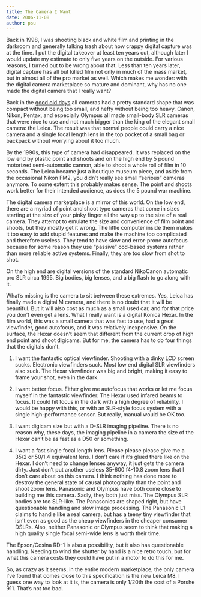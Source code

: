 ```yaml
---
title: The Camera I Want
date: 2006-11-08
author: psu
---
```


Back in 1998, I was shooting black and white film and printing in the darkroom and generally talking trash about how crappy digital capture was at the time. I put the digital takeover at least ten years out, although later I would update my estimate to only five years on the outside. For various reasons, I turned out to be wrong about that. Less than ten years later, digital capture has all but killed film not only in much of the mass market, but in almost all of the pro market as well. Which makes me wonder: with the digital camera marketplace so mature and dominant, why has no one made the digital camera that I really want?

Back in the <a href="http://mutable-states.com/false-nostalgia.html">good old days</a> all cameras had a pretty standard shape that was compact without being too small, and hefty without being too heavy. Canon, Nikon, Pentax, and especially Olympus all made small-body SLR cameras that were nice to use and not much bigger than the king of the elegant small camera: the Leica. The result was that normal people could carry a nice camera and a single focal length lens in the top pocket of a small bag or backpack without worrying about it too much.

By the 1990s, this type of camera had disappeared. It was replaced on the low end by plastic point and shoots and on the high end by 5 pound motorized semi-automatic cannon, able to shoot a whole roll of film in 10 seconds. The Leica became just a boutique museum piece, and aside from the occasional Nikon FM2, you didn’t really see small “serious” cameras anymore. To some extent this probably makes sense. The point and shoots work better for their intended audience, as does the 5 pound war machine.

The digital camera marketplace is a mirror of this world. On the low end, there are a myriad of point and shoot type cameras that come in sizes starting at the size of your pinky finger all the way up to the size of a real camera. They attempt to emulate the size and convenience of film point and shoots, but they mostly get it wrong. The little computer inside them makes it too easy to add stupid features and make the machine too complicated and therefore useless. They tend to have slow and error-prone autofocus because for some reason they use “passive” ccd-based systems rather than more reliable active systems. Finally, they are too slow from shot to shot.

On the high end are digital versions of the standard NikoCanon automatic pro SLR circa 1995. Big bodies, big lenses, and a big flash to go along with it.

What’s missing is the camera to sit between these extremes. Yes, Leica has finally made a digital M camera, and there is no doubt that it will be beautiful. But it will also cost as much as a small used car, and for that price you don’t even get a lens.
What I really want is a digital Konica Hexar. In the film world, this was a small camera that was fast to use, had a great viewfinder, good autofocus, and it was relatively inexpensive. On the surface, the Hexar doesn’t seem that different from the current crop of high end point and shoot digicams. But for me, the camera has to do four things that the digitals don’t.

1. I want the fantastic optical viewfinder. Shooting with a dinky LCD screen sucks. Electronic viewfinders suck. Most low end digital SLR viewfinders also suck. The Hexar viewfinder was big and bright, making it easy to frame your shot, even in the dark.

2. I want better focus. Either give me autofocus that works or let me focus myself in the fantastic viewfinder. The Hexar used infared beams to focus. It could hit focus in the dark with a high degree of reliability. I would be happy with this, or with an SLR-style focus system with a single high-performance sensor. But really, manual would be OK too.

3. I want digicam size but with a D-SLR imaging pipeline. There is no reason why, these days, the imaging pipeline in a camera the size of the Hexar can’t be as fast as a D50 or something.

4. I want a fast single focal length lens. Please please please give me a 35/2 or 50/1.4 equivalent lens. I don’t care if it’s glued there like on the Hexar. I don’t need to change lenses anyway, it just gets the camera dirty. Just don’t put another useless 35-600 f4-10.8 zoom lens that I don’t care about on this camera. I think nothing has done more to destroy the general state of causal photography than the point and shoot zoom lens.
Panasonic and Olympus have both come close to building me this camera. Sadly, they both just miss. The Olympus SLR bodies are too SLR-like. The Panasonics are shaped right, but have questionable handling and slow image processing. The Panasonic L1 claims to handle like a real camera, but has a teeny tiny viewfinder that isn’t even as good as the cheap viewfinders in the cheaper consumer DSLRs. Also, neither Panasonic or Olympus seem to think that making a high quality single focal semi-wide lens is worth their time.

The Epson/Cosina RD-1 is also a possibility, but it also has questionable handling. Needing to wind the shutter by hand is a nice retro touch, but for what this camera costs they could have put in a motor to do this for me.

So, as crazy as it seems, in the entire modern marketplace, the only camera I’ve found that comes close to this specification is the new Leica M8. I guess one way to look at it is, the camera is only 1/20th the cost of a Porshe 911. That’s not too bad.